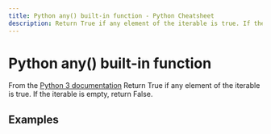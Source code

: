 ```yaml
---
title: Python any() built-in function - Python Cheatsheet
description: Return True if any element of the iterable is true. If the iterable is empty, return False.
---
```


# Python any() built-in function

<base-disclaimer>
  <base-disclaimer-title>
    From the <a target="_blank" href="https://docs.python.org/3/library/functions.html#any">Python 3 documentation</a>
  </base-disclaimer-title>
  <base-disclaimer-content>
    Return True if any element of the iterable is true. If the iterable is empty, return False.
  </base-disclaimer-content>
</base-disclaimer>

## Examples

<!-- remove this tag to start editing this page -->
<empty-section />
<!-- remove this tag to start editing this page -->
